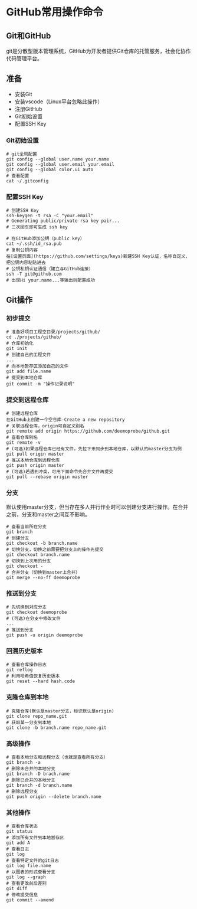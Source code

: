# GitHub常用操作命令

## Git和GitHub

git是分散型版本管理系统，GitHub为开发者提供Git仓库的托管服务，社会化协作代码管理平台。

## 准备

- 安装Git
- 安装vscode（Linux平台忽略此操作）
- 注册GitHub
- Git初始设置
- 配置SSH Key

### Git初始设置

```shell
# git全局配置
git config --global user.name your.name
git config --global user.email your.email
git config --global color.ui auto
# 查看配置
cat ~/.gitconfig
```

### 配置SSH Key

```shell
# 创建SSH Key
ssh-keygen -t rsa -C "your.email"
# Generating public/private rsa key pair...
# 三次回车即可生成 ssh key

# 在GitHub添加公钥（public key）
cat ~/.ssh/id_rsa.pub
# 复制公钥内容
在[设置页面](https://github.com/settings/keys)新建SSH Key认证，名称自定义，把公钥内容粘贴进去
# 公钥私钥认证通信（建立与GitHub连接）
ssh -T git@github.com
# 出现Hi your.name...等输出则配置成功
```

## Git操作

### 初步提交

```shell
# 准备好项目工程空目录/projects/github/
cd ./projects/github/
# 仓库初始化
git init
# 创建自己的工程文件
...
# 向本地暂存区添加自己的文件
git add file.name
# 提交到本地仓库
git commit -m "操作记录说明"

```

### 提交到远程仓库

```shell
# 创建远程仓库
在GitHub上创建一个空仓库-Create a new repository
# 关联远程仓库，origin可自定义别名
git remote add origin https://github.com/deemoprobe/github.git
# 查看仓库别名
git remote -v
# (可选)如果远程仓库已经有文件，先拉下来同步到本地仓库，以默认的master分支为例
git pull origin master
# 推送本地仓库到远程仓库
git push origin master
# (可选)若遇到冲突，可用下面命令先合并文件再提交
git pull --rebase origin master
```

### 分支

默认使用master分支，但当存在多人并行作业时可以创建分支进行操作。在合并之前，分支和master之间互不影响。

```shell
# 查看当前所在分支
git branch
# 创建分支
git checkout -b branch.name
# 切换分支，切换之前需要把分支上的操作先提交
git checkout branch.name
# 切换到上次用的分支
git checkout -
# 合并分支（切换到master上合并）
git merge --no-ff deemoprobe
```

### 推送到分支

```shell
# 先切换到对应分支
git checkout deemoprobe
# (可选)在分支中修改文件
...
# 推送到分支
git push -u origin deemoprobe
```

### 回溯历史版本

```shell
# 查看仓库操作日志
git reflog
# 利用哈希值恢复历史版本
git reset --hard hash.code
```

### 克隆仓库到本地

```shell
# 克隆仓库(默认是master分支，标识默认是origin)
git clone repo_name.git
# 获取某一分支到本地
git clone -b branch.name repo_name.git
```

### 高级操作

```shell
# 查看本地分支和远程分支（也就是查看所有分支）
git branch -a
# 删除未合并的本地分支
git branch -D brach.name
# 删除已合并的本地分支
git branch -d branch.name
# 删除远程分支
git push origin --delete branch.name
```

### 其他操作

```shell
# 查看仓库状态
git status
# 添加所有文件到本地暂存区
git add A
# 查看日志
git log
# 查看特定文件的git日志
git log file.name
# 以图表的形式查看分支
git log --graph
# 查看更改前后差别
git diff
# 修改提交信息
git commit --amend
```
